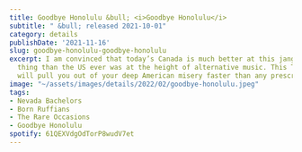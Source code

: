 ```yaml
---
title: Goodbye Honolulu &bull; <i>Goodbye Honolulu</i>
subtitle: " &bull; released 2021-10-01"
category: details
publishDate: '2021-11-16'
slug: goodbye-honolulu-goodbye-honolulu
excerpt: I am convinced that today’s Canada is much better at this jangly indie pop
  thing than the US ever was at the height of alternative music. This Toronto outfit
  will pull you out of your deep American misery faster than any prescription medication.
image: "~/assets/images/details/2022/02/goodbye-honolulu.jpeg"
tags:
- Nevada Bachelors
- Born Ruffians
- The Rare Occasions
- Goodbye Honolulu
spotify: 61QEXVdgOdTorP8wudV7et
---
```


